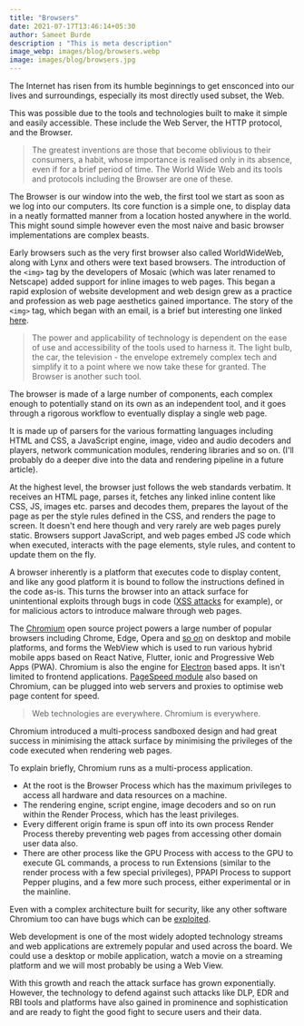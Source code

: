 ```yaml
---
title: "Browsers"
date: 2021-07-17T13:46:14+05:30
author: Sameet Burde
description : "This is meta description"
image_webp: images/blog/browsers.webp
image: images/blog/browsers.jpg
---
```


The Internet has risen from its humble beginnings to get ensconced into our lives and surroundings, especially its most directly used subset, the Web.

This was possible due to the tools and technologies built to make it simple and easily accessible. These include the Web Server, the HTTP protocol, and the Browser.

> The greatest inventions are those that become oblivious to their consumers, a habit, whose importance is realised only in its absence, even if for a brief period of time. The World Wide Web and its tools and protocols including the Browser are one of these. 

The Browser is our window into the web, the first tool we start as soon as we log into our computers. Its core function is a simple one, to display data in a neatly formatted manner from a location hosted anywhere in the world. This might sound simple however even the most naive and basic browser implementations are complex beasts.

Early browsers such as the very first browser also called WorldWideWeb, along with Lynx and others were text based browsers. The introduction of the `<img>` tag by the developers of Mosaic (which was later renamed to Netscape) added support for inline images to web pages. This began a rapid explosion of website development and web design grew as a practice and profession as web page aesthetics gained importance. The story of the `<img>` tag, which began with an email, is a brief but interesting one linked [here](https://thenextweb.com/news/found-the-email-thread-marc-andreessen-proposed-img-html-tag).

> The power and applicability of technology is dependent on the ease of use and accessibility of the tools used to harness it. The light bulb, the car, the television - the envelope extremely complex tech and simplify it to a point where we now take these for granted. The Browser is another such tool.

The browser is made of a large number of components, each complex enough to potentially stand on its own as an independent tool, and it goes through a rigorous workflow to eventually display a single web page.

It is made up of parsers for the various formatting languages including HTML and CSS, a JavaScript engine, image, video and audio decoders and players, network communication modules, rendering libraries and so on. (I'll probably do a deeper dive into the data and rendering pipeline in a future article).

At the highest level, the browser just follows the web standards verbatim. It receives an HTML page, parses it, fetches any linked inline content like CSS, JS, images etc. parses and decodes them, prepares the layout of the page as per the style rules defined in the CSS, and renders the page to screen. It doesn't end here though and very rarely are web pages purely static. Browsers support JavaScript, and web pages embed JS code which when executed, interacts with the page elements, style rules, and content to update them on the fly.

A browser inherently is a platform that executes code to display content, and like any good platform it is bound to follow the instructions defined in the code as-is. This turns the browser into an attack surface for unintentional exploits through bugs in code ([XSS attacks](https://owasp.org/www-community/attacks/xss/) for example), or for malicious actors to introduce malware through web pages.

The [Chromium](https://www.chromium.org/) open source project powers a large number of popular browsers including Chrome, Edge, Opera and [so on](https://en.wikipedia.org/wiki/Chromium_%28web_browser%29#Browsers_based_on_Chromium) on desktop and mobile platforms, and forms the WebView which is used to run various hybrid mobile apps based on React Native, Flutter, ionic and Progressive Web Apps (PWA). Chromium is also the engine for [Electron](https://www.electronjs.org/apps) based apps. It isn't limited to frontend applications. [PageSpeed module](https://developers.google.com/speed/pagespeed/module) also based on Chromium, can be plugged into web servers and proxies to optimise web page content for speed.

> Web technologies are everywhere. Chromium is everywhere.

Chromium introduced a multi-process sandboxed design and had great success in minimising the attack surface by minimising the privileges of the code executed when rendering web pages.

To explain briefly, Chromium runs as a multi-process application.
- At the root is the Browser Process which has the maximum privileges to access all hardware and data resources on a machine.
- The rendering engine, script engine, image decoders and so on run within the Render Process, which has the least privileges.
- Every different origin frame is spun off into its own process Render Process thereby preventing web pages from accessing other domain user data also.
- There are other process like the GPU Process with access to the GPU to execute GL commands, a process to run Extensions (similar to the render process with a few special privileges), PPAPI Process to support Pepper plugins, and a few more such process, either experimental or in the mainline.

Even with a complex architecture built for security, like any other software Chromium too can have bugs which can be [exploited](https://blog.theori.io/research/escaping-chrome-sandbox/).

Web development is one of the most widely adopted technology streams and web applications are extremely popular and used across the board. We could use a desktop or mobile application, watch a movie on a streaming platform and we will most probably be using a Web View. 

With this growth and reach the attack surface has grown exponentially. However, the technology to defend against such attacks like DLP, EDR and RBI tools and platforms have also gained in prominence and sophistication and are ready to fight the good fight to secure users and their data.
